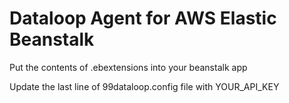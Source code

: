 # Dataloop Agent for AWS Elastic Beanstalk

Put the contents of .ebextensions into your beanstalk app

Update the last line of 99dataloop.config file with YOUR_API_KEY
